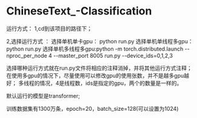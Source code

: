 # ChineseText_-Classification

运行方式： 1,cd到该项目的路径下；

2,选择运行方式 ：
选择单机单卡gpu： python run.py
选择单机单线程多gpu：python run.py 
选择单机多线程多gpu:python -m torch.distributed.launch --nproc_per_node 4 --master_port 8005 run.py --device_ids=0,1,2,3

选择哪种运行方式就在run.py文件将相应的注释消掉，并将其他运行方式注释； 在使用多gpu的情况下，尽量使用可以修改gpu的使用张数，并不是越多gpu越好； 多线程的情况，4是线程数，ids是指定的gpu，两个的数量是一样的。

默认运行的模型是transformer;

训练数据集有1300万条，epoch=20，batch_size=128(可以设置为1024)

